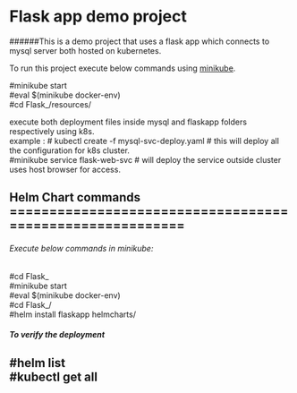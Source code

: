 # Flask app demo project #
######This is a demo project that uses a flask app which connects to mysql server both hosted on kubernetes.

To run this project execute below commands using [minikube](https://minikube.sigs.k8s.io/docs/start/).<br />

#minikube start <br />
#eval $(minikube docker-env) <br />
#cd Flask_/resources/ <br />

execute both deployment files inside mysql and flaskapp folders respectively using k8s. <br />
example : # kubectl create -f mysql-svc-deploy.yaml # this will deploy all the configuration for k8s cluster. <br />
#minikube service flask-web-svc     # will deploy the service outside cluster uses host browser for access. <br/>


## Helm Chart commands ========================================================= 

###### Execute below commands in minikube: 
#cd Flask_ <br />
#minikube start <br />
#eval $(minikube docker-env) <br />
#cd Flask_/ <br />
#helm install flaskapp helmcharts/
##### To verify the deployment
#helm list <br />
#kubectl get all <br />
-----------------------------------------------------------------------------------------------------
